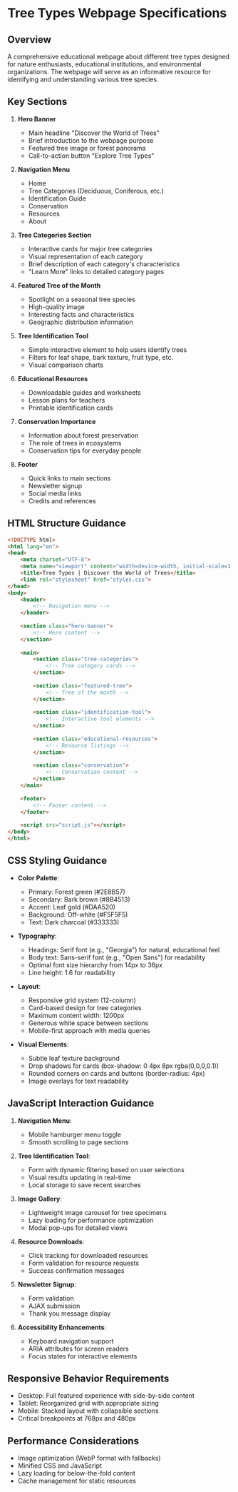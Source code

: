 # Tree Types Webpage Specifications

## Overview
A comprehensive educational webpage about different tree types designed for nature enthusiasts, educational institutions, and environmental organizations. The webpage will serve as an informative resource for identifying and understanding various tree species.

## Key Sections

1. **Hero Banner**
   - Main headline "Discover the World of Trees"
   - Brief introduction to the webpage purpose
   - Featured tree image or forest panorama
   - Call-to-action button "Explore Tree Types"

2. **Navigation Menu**
   - Home
   - Tree Categories (Deciduous, Coniferous, etc.)
   - Identification Guide
   - Conservation
   - Resources
   - About

3. **Tree Categories Section**
   - Interactive cards for major tree categories
   - Visual representation of each category
   - Brief description of each category's characteristics
   - "Learn More" links to detailed category pages

4. **Featured Tree of the Month**
   - Spotlight on a seasonal tree species
   - High-quality image
   - Interesting facts and characteristics
   - Geographic distribution information

5. **Tree Identification Tool**
   - Simple interactive element to help users identify trees
   - Filters for leaf shape, bark texture, fruit type, etc.
   - Visual comparison charts

6. **Educational Resources**
   - Downloadable guides and worksheets
   - Lesson plans for teachers
   - Printable identification cards

7. **Conservation Importance**
   - Information about forest preservation
   - The role of trees in ecosystems
   - Conservation tips for everyday people

8. **Footer**
   - Quick links to main sections
   - Newsletter signup
   - Social media links
   - Credits and references

## HTML Structure Guidance

```html
<!DOCTYPE html>
<html lang="en">
<head>
    <meta charset="UTF-8">
    <meta name="viewport" content="width=device-width, initial-scale=1.0">
    <title>Tree Types | Discover the World of Trees</title>
    <link rel="stylesheet" href="styles.css">
</head>
<body>
    <header>
        <!-- Navigation menu -->
    </header>
    
    <section class="hero-banner">
        <!-- Hero content -->
    </section>
    
    <main>
        <section class="tree-categories">
            <!-- Tree category cards -->
        </section>
        
        <section class="featured-tree">
            <!-- Tree of the month -->
        </section>
        
        <section class="identification-tool">
            <!-- Interactive tool elements -->
        </section>
        
        <section class="educational-resources">
            <!-- Resource listings -->
        </section>
        
        <section class="conservation">
            <!-- Conservation content -->
        </section>
    </main>
    
    <footer>
        <!-- Footer content -->
    </footer>
    
    <script src="script.js"></script>
</body>
</html>
```

## CSS Styling Guidance

- **Color Palette**:
  - Primary: Forest green (#2E8B57)
  - Secondary: Bark brown (#8B4513)
  - Accent: Leaf gold (#DAA520)
  - Background: Off-white (#F5F5F5)
  - Text: Dark charcoal (#333333)

- **Typography**:
  - Headings: Serif font (e.g., "Georgia") for natural, educational feel
  - Body text: Sans-serif font (e.g., "Open Sans") for readability
  - Optimal font size hierarchy from 14px to 36px
  - Line height: 1.6 for readability

- **Layout**:
  - Responsive grid system (12-column)
  - Card-based design for tree categories
  - Maximum content width: 1200px
  - Generous white space between sections
  - Mobile-first approach with media queries

- **Visual Elements**:
  - Subtle leaf texture background
  - Drop shadows for cards (box-shadow: 0 4px 8px rgba(0,0,0,0.1))
  - Rounded corners on cards and buttons (border-radius: 4px)
  - Image overlays for text readability

## JavaScript Interaction Guidance

1. **Navigation Menu**:
   - Mobile hamburger menu toggle
   - Smooth scrolling to page sections

2. **Tree Identification Tool**:
   - Form with dynamic filtering based on user selections
   - Visual results updating in real-time
   - Local storage to save recent searches

3. **Image Gallery**:
   - Lightweight image carousel for tree specimens
   - Lazy loading for performance optimization
   - Modal pop-ups for detailed views

4. **Resource Downloads**:
   - Click tracking for downloaded resources
   - Form validation for resource requests
   - Success confirmation messages

5. **Newsletter Signup**:
   - Form validation
   - AJAX submission
   - Thank you message display

6. **Accessibility Enhancements**:
   - Keyboard navigation support
   - ARIA attributes for screen readers
   - Focus states for interactive elements

## Responsive Behavior Requirements

- Desktop: Full featured experience with side-by-side content
- Tablet: Reorganized grid with appropriate sizing
- Mobile: Stacked layout with collapsible sections
- Critical breakpoints at 768px and 480px

## Performance Considerations

- Image optimization (WebP format with fallbacks)
- Minified CSS and JavaScript
- Lazy loading for below-the-fold content
- Cache management for static resources